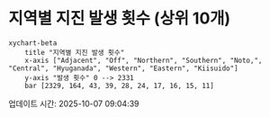 # 지역별 지진 발생 횟수 (상위 10개)

```mermaid
xychart-beta
    title "지역별 지진 발생 횟수"
    x-axis ["Adjacent", "Off", "Northern", "Southern", "Noto,", "Central", "Hyuganada", "Western", "Eastern", "Kiisuido"]
    y-axis "발생 횟수" 0 --> 2331
    bar [2329, 164, 43, 39, 28, 24, 17, 16, 15, 11]
```

업데이트 시간: 2025-10-07 09:04:39
